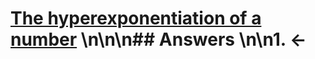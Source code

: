 # [The hyperexponentiation of a number](https://projecteuler.net/problem=188) \n\n\n## Answers \n\n1. &larr;
